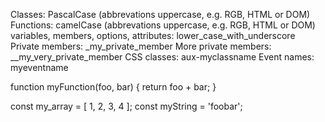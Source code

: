 Classes: PascalCase (abbrevations uppercase, e.g. RGB, HTML or DOM)
Functions: camelCase (abbrevations uppercase, e.g. RGB, HTML or DOM)
variables, members, options, attributes: lower_case_with_underscore
Private members: _my_private_member
More private members: __my_very_private_member
CSS classes: aux-myclassname
Event names: myeventname


function myFunction(foo, bar) {
  return foo + bar;
}

const my_array = [ 1, 2, 3, 4 ];
const myString = 'foobar';
